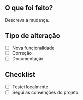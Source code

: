 ## O que foi feito?

Descreva a mudança.

## Tipo de alteração

- [ ] Nova funcionalidade  
- [ ] Correção  
- [ ] Documentação  

## Checklist

- [ ] Testei localmente  
- [ ] Segui as convenções do projeto
